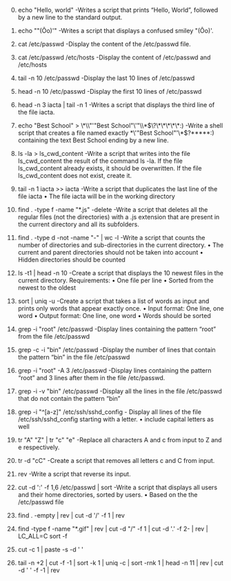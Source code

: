 0. echo "Hello, world" -Writes a script that prints “Hello, World”, followed by a new line to the standard output.
1. echo "\"(Ôo)'" -Writes a script that displays a confused smiley "(Ôo)'.
2. cat /etc/passwd  -Display the content of the /etc/passwd file.
3. cat /etc/passwd /etc/hosts  -Display the content of /etc/passwd and /etc/hosts
4. tail -n 10 /etc/passwd  -Display the last 10 lines of /etc/passwd
5. head -n 10 /etc/passwd -Display the first 10 lines of /etc/passwd
6. head -n 3 iacta | tail -n 1 -Writes a script that displays the third line of the file iacta.
7. echo "Best School" > \\\*\\\\"'\"Best School\"\\'"\\\\\*\$\\\?\\\*\\\*\\\*\\\*\\\*\:\)  -Write a shell script that creates a file named exactly \*\\'"Best School"\'\\*$\?\*\*\*\*\*:) containing the text Best School ending by a new line.
8. ls -la > ls_cwd_content  -Write a script that writes into the file ls_cwd_content the result of the command ls -la. If the file ls_cwd_content already exists, it should be overwritten. If the file ls_cwd_content does not exist, create it.
9. tail -n 1 iacta >> iacta -Write a script that duplicates the last line of the file iacta
•	The file iacta will be in the working directory

10. find . -type f -name "*.js" -delete  -Write a script that deletes all the regular files (not the directories) with a .js extension that are present in the current directory and all its subfolders.

11. find . -type d -not -name "-" | wc -l  -Write a script that counts the number of directories and sub-directories in the current directory.
•	The current and parent directories should not be taken into account
•	Hidden directories should be counted

12. ls -t1 | head -n 10 -Create a script that displays the 10 newest files in the current directory.
Requirements:
•	One file per line
•	Sorted from the newest to the oldest


13. sort | uniq -u -Create a script that takes a list of words as input and prints only words that appear exactly once.
•	Input format: One line, one word
•	Output format: One line, one word
•	Words should be sorted


14. grep -i "root" /etc/passwd  -Display lines containing the pattern “root” from the file /etc/passwd

15. grep -c -i "bin" /etc/passwd -Display the number of lines that contain the pattern “bin” in the file /etc/passwd

16. grep -i "root" -A 3 /etc/passwd -Display lines containing the pattern “root” and 3 lines after them in the file /etc/passwd.

17. grep -i -v "bin" /etc/passwd -Display all the lines in the file /etc/passwd that do not contain the pattern “bin”

18. grep -i "^[a-z]" /etc/ssh/sshd_config - Display all lines of the file /etc/ssh/sshd_config starting with a letter.
•	include capital letters as well


19. tr "A" "Z" | tr "c" "e"  -Replace all characters A and c from input to Z and e respectively.

20. tr -d "cC"  -Create a script that removes all letters c and C from input.

21. rev -Write a script that reverse its input.

22. cut -d ':' -f 1,6 /etc/passwd | sort  -Write a script that displays all users and their home directories, sorted by users.
•	Based on the the /etc/passwd file


23. find . -empty | rev | cut -d '/' -f 1 | rev

24. find -type f -name "*.gif" | rev | cut -d "/" -f 1 | cut -d '.' -f 2- | rev | LC_ALL=C sort -f

25. cut -c 1 | paste -s -d ' '

26. tail -n +2 | cut -f -1 | sort -k 1 | uniq -c | sort -rnk 1 | head -n 11 | rev | cut -d ' ' -f -1 | rev

